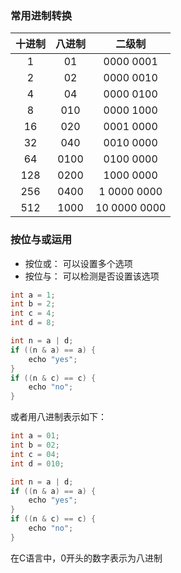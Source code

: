 ### 常用进制转换
|十进制|八进制|二级制|
|:---:|:---:|:---:|
|1|01|0000 0001|
|2|02|0000 0010|
|4|04|0000 0100|
|8|010|0000 1000|
|16|020|0001 0000|
|32|040|0010 0000|
|64|0100|0100 0000|
|128|0200|1000 0000|
|256|0400|1 0000 0000|
|512|1000|10 0000 0000|

### 按位与或运用
- 按位或： 可以设置多个选项
- 按位与： 可以检测是否设置该选项
```c
int a = 1;
int b = 2;
int c = 4;
int d = 8;

int n = a | d;
if ((n & a) == a) {
    echo "yes";
}
if ((n & c) == c) {
    echo "no";
}
```
或者用八进制表示如下：
```c
int a = 01;
int b = 02;
int c = 04;
int d = 010;

int n = a | d;
if ((n & a) == a) {
    echo "yes";
}
if ((n & c) == c) {
    echo "no";
}
```
在C语言中，0开头的数字表示为八进制